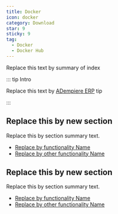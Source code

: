 ```yaml
---
title: Docker
icon: docker
category: Download
star: 9
sticky: 9
tag:
  - Docker
  - Docker Hub
---
```


Replace this text by summary of index

::: tip Intro

Replace this text by [ADempiere ERP](http://adempiere.net/) tip

:::

## Replace this by new section

Replace this by section summary text.

- [Replace by functionality Name](replace-by-folder-name)
- [Replace by other functionality Name](replace-by-oter-folder-name)

## Replace this by new section

Replace this by section summary text.

- [Replace by functionality Name](replace-by-folder-name)
- [Replace by other functionality Name](replace-by-oter-folder-name)
